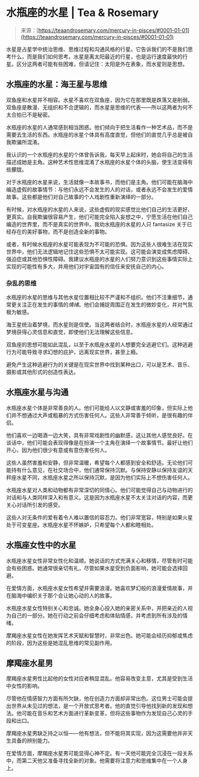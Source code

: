 <!--yml

category: 未分类

date: 2024-06-12 18:22:44

-->

# 水瓶座的水星 | Tea & Rosemary

> 来源：[https://teaandrosemary.com/mercury-in-pisces/#0001-01-01](https://teaandrosemary.com/mercury-in-pisces/#0001-01-01)

水星是占星学中统治思维、思维过程和沟通风格的行星。它告诉我们的不是我们思考什么，而是我们如何思考。水星是离太阳最近的行星，也是运行速度最快的行星。区分这两者可能有些困难，但请记住：太阳是外在表象，而水星则是思想。

## 水瓶座的水星：海王星与思维

双鱼座和水星并不相容。水星不喜欢在双鱼座，因为它在那里既是跌落又是削弱。双鱼座是散漫、无组织和不合逻辑的，而水星是思维的代表——所以这两者为何不太合拍已不是秘密。

水瓶座的水星的人通常感到相当困惑。他们倾向于把生活看作一种艺术品，而不是需要去生活的东西。水瓶座的水星个体具有高度直觉，但他们的直觉几乎总是被自我欺骗所混淆。

我认识的一个水瓶座的水星的个体曾告诉我，每天早上起床时，她会将自己的生活描述成她是主角。这种艺术性思维混淆了水瓶座的水星个体的头脑，使生活变得有些朦胧。

对于水瓶座的水星来说，生活就像一本故事书，而他们是主角。他们可能在脑海中编造虚假的故事情节：与他们永远不会发生的人的对话，或者永远不会发生的爱情故事。这些都是他们对自己故事的个人戏剧性重新演绎的一部分。

有时候，对水瓶座的水星的人来说，这些虚假的现实感觉比他们自己的生活更好、更真实。自我欺骗很容易产生，他们可能完全陷入妄想之中，宁愿生活在他们自己编造的世界里，而不是真实的世界中。我劝水瓶座的水星的人只 fantasize 关于已经存在的美好事物，而不是创造全新的事物。

或者，有时候水瓶座的水星可能表现为不可能的恐惧。因为这些人很难生活在现实世界中，他们无法逻辑地记住这些恐惧不太可能实现。这可能会演变成焦虑障碍、强迫症或其他恐惧性障碍。我建议水瓶座的水星的人们努力意识到这些事情实际上实现的可能性有多大，并用他们对宇宙固有的信任来安抚自己的内心。

### 杂乱的思维

水瓶座的水星的思维与其他水星位置相比较不严谨和不组织。他们不注重细节，通常更关注正在发生的事情的*情绪*。他们会捕捉周围正在发生的微妙变化，并对气氛极为敏感。

海王星统治着梦境，而水星则是信使。当这两者结合时，水瓶座水星的人经常通过梦境获得心灵信息和直觉，即使他们无法理解这些信息。

双鱼座的思想可能如此混乱，以至于水瓶座水星的人想要完全逃避它们。这种逃避行为可能导致寻求幻想的庇护，远离现实世界，甚至上瘾。

避免产生这种逃避行为的关键是在现实世界中找到某种出口，可以是艺术、音乐、摄影或其他形式的创造性表达。

## 水瓶座水星与沟通

水瓶座水星个体是非常善良的人。他们可能给人以文静或害羞的印象，但实际上他们并不想通过大声或粗暴的方式伤害任何人。这些人非常善于倾听，是很有趣的伴侣。

他们喜欢一边喝酒一边大笑，具有非常戏剧性的幽默感，这让其他人感觉良好。在谈话中，他们可能会表现得像是在扮演一个主角在演绎一个故事情节。最好让他们开心，因为他们很少有意或有意伤害任何人。

这些人虽然害羞和安静，但非常温暖，希望每个人都感到安全和舒适。无论他们可能持有什么意见，在社交场合中，他们通常保持沉默。与保持安静以保持友谊的天秤座水星不同，水瓶座水星之所以保持沉默，是因为他们实际上不想伤害任何人。

水瓶座水星对人类和动物都有非常深切的同情心。他们可能觉得自己与动物进行的对话和与人类同样深入和有意义。这是因为水瓶座水星不太关注对话的内容，而更关心对话所引发的感受。

这些人对无条件的爱有着令人难以置信的容忍力。他们非常宽容，特别是如果火星处于可变星座。水瓶座水星不怀嫉妒，只希望每个人都和睦相处。

## 水瓶座女性中的水星

水瓶座水星女性非常女性化和温顺。她说话的方式充满关心和移情，尽管有时可能会有些困惑。她通常很亲切有礼，尽管如果水星受到负面影响，她可能会选择回避。

在爱情方面，水瓶座水星女性希望并需要浪漫。她喜欢梦幻般的浪漫爱情故事，并在脑海中编织关于那个会让她心动的人的故事。

水瓶座水星女性特别关心和忠诚。她全身心投入她的亲密关系中，并把亲近的人视为自己的一部分。她在行动之前会仔细考虑和体贴情感，并考虑到所有涉及的情绪。

摩羯座水星女性在她发挥艺术天赋和智慧时，非常出色。她可能会经历抑郁或焦虑的阶段，因为这些是她混乱思维的常见副作用。

## 摩羯座水星男

摩羯座水星男性比起他的女性对应者稍显混乱。他容易改变主意，尤其是受到生活中女性的影响。

尽管他在情感智力方面有所欠缺，他在创造力方面却非常出色。这位男士可能会提出世界从未见过的想法，是一个开放式思考者。他的直觉引导他找到新的发现和想法。他可能在音乐和艺术方面进行革新变革，但将这些事物作为发现自己心灵的手段和出口。

摩羯座水星男缺乏持之以恒——他有想法，但不能将其实现，因为这需要他并非天生具备的辨别能力。

在爱情方面，摩羯座水星男可能显得心神不定。有一天他可能完全沉浸在一段关系中，而第二天他又准备寻找全新的对象。他需要将注意力和思维集中在一个人身上。
